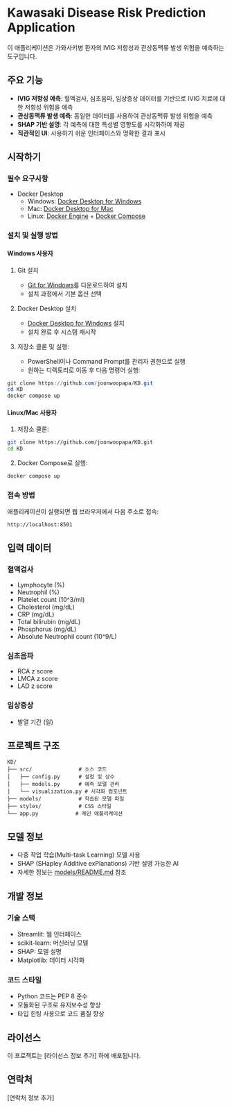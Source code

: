# Kawasaki Disease Risk Prediction Application

이 애플리케이션은 가와사키병 환자의 IVIG 저항성과 관상동맥류 발생 위험을 예측하는 도구입니다.

## 주요 기능

- **IVIG 저항성 예측**: 혈액검사, 심초음파, 임상증상 데이터를 기반으로 IVIG 치료에 대한 저항성 위험을 예측
- **관상동맥류 발생 예측**: 동일한 데이터를 사용하여 관상동맥류 발생 위험을 예측
- **SHAP 기반 설명**: 각 예측에 대한 특성별 영향도를 시각화하여 제공
- **직관적인 UI**: 사용하기 쉬운 인터페이스와 명확한 결과 표시

## 시작하기

### 필수 요구사항

- Docker Desktop
  - Windows: [Docker Desktop for Windows](https://docs.docker.com/desktop/install/windows-install/)
  - Mac: [Docker Desktop for Mac](https://docs.docker.com/desktop/install/mac-install/)
  - Linux: [Docker Engine](https://docs.docker.com/engine/install/) + [Docker Compose](https://docs.docker.com/compose/install/)

### 설치 및 실행 방법

#### Windows 사용자
1. Git 설치
   - [Git for Windows](https://git-scm.com/download/win)를 다운로드하여 설치
   - 설치 과정에서 기본 옵션 선택

2. Docker Desktop 설치
   - [Docker Desktop for Windows](https://docs.docker.com/desktop/install/windows-install/) 설치
   - 설치 완료 후 시스템 재시작

3. 저장소 클론 및 실행:
   - PowerShell이나 Command Prompt를 관리자 권한으로 실행
   - 원하는 디렉토리로 이동 후 다음 명령어 실행:
```powershell
git clone https://github.com/joonwoopapa/KD.git
cd KD
docker compose up
```

#### Linux/Mac 사용자
1. 저장소 클론:
```bash
git clone https://github.com/joonwoopapa/KD.git
cd KD
```

2. Docker Compose로 실행:
```bash
docker compose up
```

### 접속 방법

애플리케이션이 실행되면 웹 브라우저에서 다음 주소로 접속:
```
http://localhost:8501
```

## 입력 데이터

### 혈액검사
- Lymphocyte (%)
- Neutrophil (%)
- Platelet count (10^3/ml)
- Cholesterol (mg/dL)
- CRP (mg/dL)
- Total bilirubin (mg/dL)
- Phosphorus (mg/dL)
- Absolute Neutrophil count (10^9/L)

### 심초음파
- RCA z score
- LMCA z score
- LAD z score

### 임상증상
- 발열 기간 (일)

## 프로젝트 구조

```
KD/
├── src/               # 소스 코드
│   ├── config.py      # 설정 및 상수
│   ├── models.py      # 예측 모델 관리
│   └── visualization.py # 시각화 컴포넌트
├── models/            # 학습된 모델 파일
├── styles/            # CSS 스타일
└── app.py            # 메인 애플리케이션
```

## 모델 정보

- 다중 작업 학습(Multi-task Learning) 모델 사용
- SHAP (SHapley Additive exPlanations) 기반 설명 가능한 AI
- 자세한 정보는 [models/README.md](models/README.md) 참조

## 개발 정보

### 기술 스택
- Streamlit: 웹 인터페이스
- scikit-learn: 머신러닝 모델
- SHAP: 모델 설명
- Matplotlib: 데이터 시각화

### 코드 스타일
- Python 코드는 PEP 8 준수
- 모듈화된 구조로 유지보수성 향상
- 타입 힌팅 사용으로 코드 품질 향상

## 라이선스

이 프로젝트는 [라이선스 정보 추가] 하에 배포됩니다.

## 연락처

[연락처 정보 추가] 